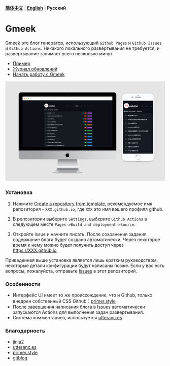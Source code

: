 **[简体中文](README.md)** | **[English](README-en.md)** | **Русский**
# Gmeek

Gmeek это блог генератор, использующий `Github Pages` и `Github Issues` и `Github Actions`. Никакого локального развертывания не требуется, и развертывание занимает всего несколько минут.

- [Пример](http://meekdai.github.io/)
- [Журнал обновлений](https://meekdai.github.io/post/Gmeek-geng-xin-ri-zhi.html)
- [Начать работу с Gmeek](https://blog.meekdai.com/post/Gmeek-kuai-su-shang-shou.html)

![dark](img/dark.jpg)

### Установка
1. Нажмите [Create a repository from template](https://github.com/new?template_name=Gmeek-template&template_owner=Meekdai), рекомендуемое имя репозитория - `XXX.github.io`, где `XXX` это имя вашего профиля github.

2. В репозитории выберите `Settings`, выберите `Github Actions` в следующем месте `Pages->Build and deployment->Source`.

3. Откройте issue и начните писать. После сохранения задания, содержание блога будет создано автоматически. Через некоторое время к нему можно будет получить доступ через https://XXX.github.io

Приведенная выше установка является лишь кратким руководством, некоторые детали конфигурации будут написаны позже. Если у вас есть вопросы, пожалуйста, отправьте [Issues](https://github.com/Meekdai/Gmeek/issues) в этот репозиторий.

### Особенности

- Интерфейс UI имеет то же происхождение, что и Github, только внедрен собственный CSS Github：[primer.style](https://primer.style/css)
- После завершения написания блога в Issues автоматически запускаются Actions для выполнения задач развертывания.
- Система комментариев, используется [utteranc.es](https://utteranc.es/)

### Благодарность
- [jinja2](https://jinja.palletsprojects.com/)
- [utteranc.es](https://utteranc.es/)
- [primer.style](https://primer.style/css)
- [gitblog](https://github.com/yihong0618/gitblog)
